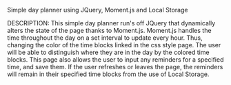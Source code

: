 Simple day planner using JQuery, Moment.js and Local Storage


DESCRIPTION: 
This simple day planner run's off JQuery that dynamically alters the state of the page thanks to Moment.js. Moment.js handles the time throughout the day on a set interval to update every hour. Thus, changing the color of the time blocks linked in the css style page. The user will be able to distinguish where they are in the day by the colored time blocks. This page also allows the user to input any reminders for a specified time, and save them. If the user refreshes or leaves the page, the reminders will remain in their specified time blocks from the use of Local Storage.



